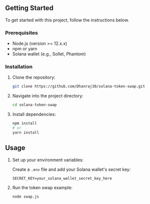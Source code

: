 
## Getting Started

To get started with this project, follow the instructions below.

### Prerequisites

- Node.js (version >= 12.x.x)
- npm or yarn
- Solana wallet (e.g., Sollet, Phantom)

### Installation

1. Clone the repository:

   ```bash
   git clone https://github.com/Dhanraj30/solana-token-swap.git
   ```

2. Navigate into the project directory:

   ```bash
   cd solana-token-swap
   ```

3. Install dependencies:

   ```bash
   npm install
   # or
   yarn install
   ```

## Usage

1. Set up your environment variables:

   Create a `.env` file and add your Solana wallet's secret key:

   ```
   SECRET_KEY=your_solana_wallet_secret_key_here
   ```

2. Run the token swap example:

   ```bash
   node swap.js
   ```

  

